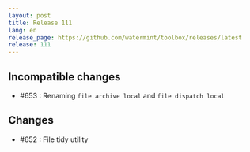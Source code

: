 ```yaml
---
layout: post
title: Release 111
lang: en
release_page: https://github.com/watermint/toolbox/releases/latest
release: 111
---
```


## Incompatible changes

* #653 : Renaming `file archive local` and `file dispatch local`

## Changes

* #652 : File tidy utility

